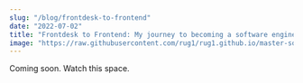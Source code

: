 ```yaml
---
slug: "/blog/frontdesk-to-frontend"
date: "2022-07-02"
title: "Frontdesk to Frontend: My journey to becoming a software engineer"
image: "https://raw.githubusercontent.com/rug1/rug1.github.io/master-source/src/images/working-profile.jpg"
---
```


Coming soon. Watch this space.
